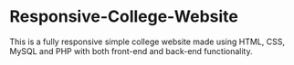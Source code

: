 # Responsive-College-Website
This is a fully responsive simple college website made using HTML, CSS, MySQL and PHP with both front-end and back-end functionality.
